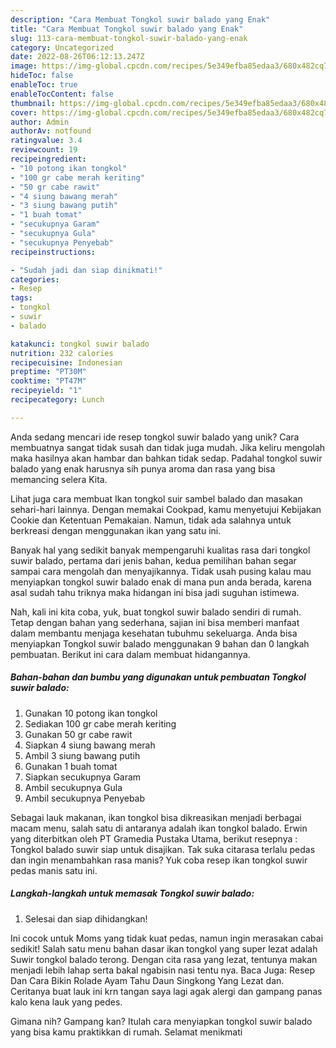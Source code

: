 ```yaml
---
description: "Cara Membuat Tongkol suwir balado yang Enak"
title: "Cara Membuat Tongkol suwir balado yang Enak"
slug: 113-cara-membuat-tongkol-suwir-balado-yang-enak
category: Uncategorized
date: 2022-08-26T06:12:13.247Z
image: https://img-global.cpcdn.com/recipes/5e349efba85edaa3/680x482cq70/tongkol-suwir-balado-foto-resep-utama.jpg
hideToc: false
enableToc: true
enableTocContent: false
thumbnail: https://img-global.cpcdn.com/recipes/5e349efba85edaa3/680x482cq70/tongkol-suwir-balado-foto-resep-utama.jpg
cover: https://img-global.cpcdn.com/recipes/5e349efba85edaa3/680x482cq70/tongkol-suwir-balado-foto-resep-utama.jpg
author: Admin
authorAv: notfound
ratingvalue: 3.4
reviewcount: 19
recipeingredient:
- "10 potong ikan tongkol"
- "100 gr cabe merah keriting"
- "50 gr cabe rawit"
- "4 siung bawang merah"
- "3 siung bawang putih"
- "1 buah tomat"
- "secukupnya Garam"
- "secukupnya Gula"
- "secukupnya Penyebab"
recipeinstructions:

- "Sudah jadi dan siap dinikmati!"
categories:
- Resep
tags:
- tongkol
- suwir
- balado

katakunci: tongkol suwir balado 
nutrition: 232 calories
recipecuisine: Indonesian
preptime: "PT30M"
cooktime: "PT47M"
recipeyield: "1"
recipecategory: Lunch

---
```





Anda sedang mencari ide resep tongkol suwir balado yang unik? Cara membuatnya sangat tidak susah dan tidak juga mudah. Jika keliru mengolah maka hasilnya akan hambar dan bahkan tidak sedap. Padahal tongkol suwir balado yang enak harusnya sih punya aroma dan rasa yang bisa memancing selera Kita.





Lihat juga cara membuat Ikan tongkol suir sambel balado dan masakan sehari-hari lainnya. Dengan memakai Cookpad, kamu menyetujui Kebijakan Cookie dan Ketentuan Pemakaian. Namun, tidak ada salahnya untuk berkreasi dengan menggunakan ikan yang satu ini.

Banyak hal yang sedikit banyak mempengaruhi kualitas rasa dari tongkol suwir balado, pertama dari jenis bahan, kedua pemilihan bahan segar sampai cara mengolah dan menyajikannya. Tidak usah pusing kalau mau menyiapkan tongkol suwir balado enak di mana pun anda berada, karena asal sudah tahu triknya maka hidangan ini bisa jadi suguhan istimewa.






Nah, kali ini kita coba, yuk, buat tongkol suwir balado sendiri di rumah. Tetap dengan bahan yang sederhana, sajian ini bisa memberi manfaat dalam membantu menjaga kesehatan tubuhmu sekeluarga. Anda bisa menyiapkan Tongkol suwir balado menggunakan 9 bahan dan 0 langkah pembuatan. Berikut ini cara dalam membuat hidangannya.

<!--inarticleads1-->

##### Bahan-bahan dan bumbu yang digunakan untuk pembuatan Tongkol suwir balado:

1. Gunakan 10 potong ikan tongkol
1. Sediakan 100 gr cabe merah keriting
1. Gunakan 50 gr cabe rawit
1. Siapkan 4 siung bawang merah
1. Ambil 3 siung bawang putih
1. Gunakan 1 buah tomat
1. Siapkan secukupnya Garam
1. Ambil secukupnya Gula
1. Ambil secukupnya Penyebab


Sebagai lauk makanan, ikan tongkol bisa dikreasikan menjadi berbagai macam menu, salah satu di antaranya adalah ikan tongkol balado. Erwin yang diterbitkan oleh PT Gramedia Pustaka Utama, berikut resepnya : Tongkol balado suwir siap untuk disajikan. Tak suka citarasa terlalu pedas dan ingin menambahkan rasa manis? Yuk coba resep ikan tongkol suwir pedas manis satu ini. 

<!--inarticleads2-->

##### Langkah-langkah untuk memasak Tongkol suwir balado:


1. Selesai dan siap dihidangkan!

Ini cocok untuk Moms yang tidak kuat pedas, namun ingin merasakan cabai sedikit! Salah satu menu bahan dasar ikan tongkol yang super lezat adalah Suwir tongkol balado terong. Dengan cita rasa yang lezat, tentunya makan menjadi lebih lahap serta bakal ngabisin nasi tentu nya. Baca Juga: Resep Dan Cara Bikin Rolade Ayam Tahu Daun Singkong Yang Lezat dan. Ceritanya buat lauk ini krn tangan saya lagi agak alergi dan gampang panas kalo kena lauk yang pedes. 

Gimana nih? Gampang kan? Itulah cara menyiapkan tongkol suwir balado yang bisa kamu praktikkan di rumah. Selamat menikmati
